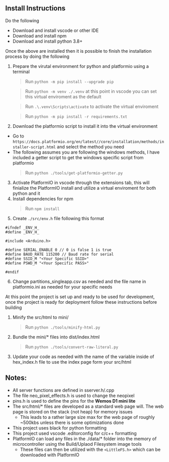 ## Install Instructions

Do the following

- Download and install vscode or other IDE
- Download and install npm
- Download and install python 3.8+

Once the above are installed then it is possible to finish the installation process by doing the following

1. Prepare the virutal environment for python and platformio using a terminal
    > Run ``python -m pip install --upgrade pip``

    > Run ``python -m venv ./.venv`` at this point in vscode you can set this virtual enviroment as the default

    > Run ``.\.venv\Scripts\activate`` to activate the virtual enviroment

    > Run ``python -m pip install -r requirements.txt``
2. Download the platformio script to install it into the virtual environment
  - Go to ``https://docs.platformio.org/en/latest//core/installation/methods/installer-script.html`` and select the method you need
  - The following assumes you are following the windows methods, I have included a getter script to get the windows specific script from platformio
    > Run ``python ./tools/get-platformio-getter.py``
3. Activate PlatformIO in vscode through the extensions tab, this will finialize the PlatformIO install and utilize a virtual enviroment for both python and it
4. Install dependencies for npm
    > Run ``npm install``
5. Create ``./src/env.h`` file following this format

```
#ifndef _ENV_H_
#define _ENV_H_

#include <Arduino.h>

#define SERIAL_ENABLE 0 // 0 is false 1 is true
#define BAUD_RATE 115200 // Baud rate for serial
#define SSID_M "<Your Specific SSID>"
#define PSWD_M "<Your Specific PASS>"

#endif
```

6. Change partitions_singleapp.csv as needed and the file name in platformio.ini as needed for your specific needs

At this point the project is set up and ready to be used for development, once the project is ready for deployment follow these instructions before building

1. Minify the src/html to mini/
    > Run ``python ./tools/minify-html.py``
2. Bundle the mini/* files into dist/index.html
    > Run ``python ./tools/convert-raw-literal.py``
3. Update your code as needed with the name of the variable inside of hex_index.h file to use the index page form your src/html

## Notes:
- All server functions are defined in sserver.h/.cpp
- The file neo_pixel_effects.h is used to change the neopixel
- pins.h is used to define the pins for the **Wemos D1 mini lite**
- The src/html/* files are developed as a standard web page will. The web page is stored on the stack {not heap} for memory issues
  - This leads to a rather large size max for the web page of roughly ~500kbs unless there is some optimizations done
- This project uses black for python formatting
- This project used vscode .editorconfig for c/c++ formatting
- PlatformIO can load any files in the ./data/* folder into the memory of microcontroller using the Build/Uplaod Filesystem image tools
  - These files can then be utilized with the ``<LittleFS.h>`` which can be downloaded with PlatformIO

